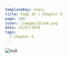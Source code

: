 ```yaml
---
templateKey: comic
title: Page 15 | Chapter 5
page: 108
cover: /images/blank.png
date: 21/07/2019
tags:
  - Chapter 5
---
```

![null](/images/0108-c5-p15a.png)
